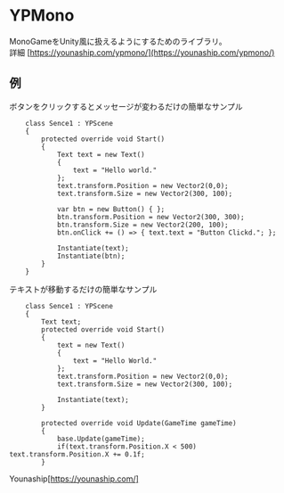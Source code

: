 # YPMono
MonoGameをUnity風に扱えるようにするためのライブラリ。  
詳細 [https://younaship.com/ypmono/](https://younaship.com/ypmono/)

## 例
ボタンをクリックするとメッセージが変わるだけの簡単なサンプル
```
    class Sence1 : YPScene
    {
        protected override void Start()
        {
            Text text = new Text()
            {
                text = "Hello world."
            };
            text.transform.Position = new Vector2(0,0);
            text.transform.Size = new Vector2(300, 100);

            var btn = new Button() { };
            btn.transform.Position = new Vector2(300, 300);
            btn.transform.Size = new Vector2(200, 100);
            btn.onClick += () => { text.text = "Button Clickd."; };

            Instantiate(text);
            Instantiate(btn);
        }
    }
```

テキストが移動するだけの簡単なサンプル
```
    class Sence1 : YPScene
    {
        Text text;
        protected override void Start()
        {
            text = new Text()
            {
                text = "Hello World."
            };
            text.transform.Position = new Vector2(0,0);
            text.transform.Size = new Vector2(300, 100);

            Instantiate(text);
        }
        
        protected override void Update(GameTime gameTime)
        {
            base.Update(gameTime);
            if(text.transform.Position.X < 500) text.transform.Position.X += 0.1f;
        }

```

Younaship[https://younaship.com/]

